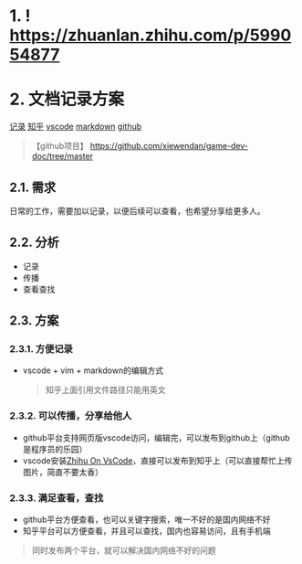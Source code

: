 # 1. ! <https://zhuanlan.zhihu.com/p/599054877>

# 2. 文档记录方案

[记录](x) [知乎](x) [vscode](x) [markdown](x) [github](x)

>【github项目】 <https://github.com/xiewendan/game-dev-doc/tree/master>

## 2.1. 需求

日常的工作，需要加以记录，以便后续可以查看，也希望分享给更多人。

## 2.2. 分析

* 记录
* 传播
* 查看查找

## 2.3. 方案

### 2.3.1. 方便记录

* vscode + vim + markdown的编辑方式
  > 知乎上面引用文件路径只能用英文

### 2.3.2. 可以传播，分享给他人

* github平台支持网页版vscode访问，编辑完，可以发布到github上（github是程序员的乐园）
* vscode安装[Zhihu On VsCode](https://github.com/niudai/VSCode-Zhihu)，直接可以发布到知乎上（可以直接帮忙上传图片，简直不要太香）

### 2.3.3. 满足查看，查找

* github平台方便查看，也可以关键字搜索，唯一不好的是国内网络不好
* 知乎平台可以方便查看，并且可以查找，国内也容易访问，且有手机端

> 同时发布两个平台，就可以解决国内网络不好的问题

